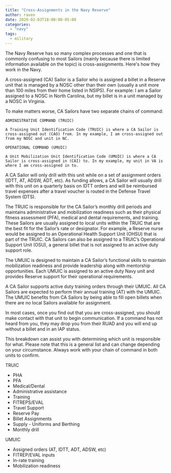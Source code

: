 ```yaml
---
title: "Cross-Assignments in the Navy Reserve"
author: raven
date: 2020-02-03T18:00:00-05:00
categories:
  - "navy"
tags:
  - military
---
```




The Navy Reserve has so many complex processes and one that is commonly confusing to most Sailors (mainly because there is limited information available on the topic) is cross-assignments. Here's how they work in the Navy.

<!--more-->

A cross-assigned (CA) Sailor is a Sailor who is assigned a billet in a Reserve unit that is managed by a NOSC other than their own (usually a unit more than 100 miles from their home listed in NSIPS). For example: I am a Sailor assigned to a NOSC in North Carolina, but my billet is in a unit managed by a NOSC in Virginia.

To make matters worse, CA Sailors have two separate chains of command:

    ADMINISTRATIVE COMMAND (TRUIC)

    A Training Unit Identification Code (TRUIC) is where a CA Sailor is cross-assigned out (CAO) from. In my example, I am cross-assigned out from my NOSC and unit in NC. 

    OPERATIONAL COMMAND (UMUIC)

    A Unit Mobilization Unit Identification Code (UMUIC) is where a CA Sailor is cross-assigned in (CAI) to. In my example, my unit in VA is where I am cross-assigned in to.
A CA Sailor will only drill with this unit while on a set of assignment orders (IDTT, AT, ADSW, ADT, etc). As funding allows, a CA Sailor will usually drill with this unit on a quarterly basis on IDTT orders and will be reimbursed travel expenses after a travel voucher is routed in the Defense Travel System (DTS).

The TRUIC is responsible for the CA Sailor’s monthly drill periods and maintains administrative and mobilization readiness such as their physical fitness assessment (PFA), medical and dental requirements, and training. These Sailors are usually assigned to local units within the TRUIC that are the best fit for the Sailor’s rate or designator. For example, a Reserve nurse would be assigned to an Operational Health Support Unit (OHSU) that is part of the TRUIC. CA Sailors can also be assigned to a TRUIC’s Operational Support Unit (OSU), a general billet that is not assigned to an active duty support role.

The UMUIC is designed to maintain a CA Sailor’s functional skills to maintain mobilization readiness and provide leadership along with mentorship opportunities. Each UMUIC is assigned to an active duty Navy unit and provides Reserve support for their operational requirements.

A CA Sailor supports active duty training orders through their UMUIC. All CA Sailors are expected to perform their annual training (AT) with the UMUIC.  The UMUIC benefits from CA Sailors by being able to fill open billets when there are no local Sailors available for assignment. 

In most cases, once you find out that you are cross-assigned, you should make contact with that unit to begin communication. If a command has not heard from you, they may drop you from their RUAD and you will end up without a billet and in an IAP status.

This breakdown can assist you with determining which unit is responsible for what. Please note that this is a general list and can change depending on your circumstance. Always work with your chain of command in both units to confirm.

TRUIC
- PHA
- PFA
- Medical/Dental
- Administrative assistance
- Training
- FITREPS/EVAL
- Travel Support
- Reserve Pay
- Billet Assignments
- Supply - Uniforms and Berthing
- Monthly drill

UMUIC
- Assigned orders (AT, IDTT, ADT, ADSW, etc)
- FITREP/EVAL inputs
- In-rate training
- Mobilization readiness
